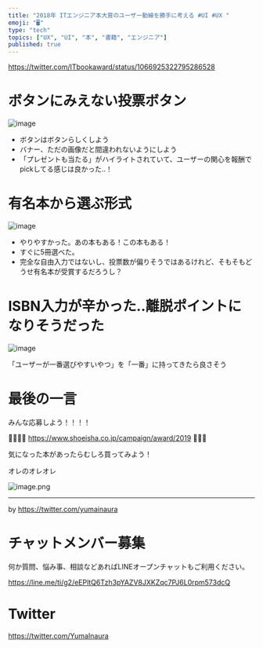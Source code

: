 ```yaml
---
title: "2018年 ITエンジニア本大賞のユーザー動線を勝手に考える #UI #UX "
emoji: "🖥"
type: "tech"
topics: ["UX", "UI", "本", "書籍", "エンジニア"]
published: true
---
```



https://twitter.com/ITbookaward/status/1066925322795286528

# ボタンにみえない投票ボタン

![image](https://user-images.githubusercontent.com/13635059/50554321-c7356280-0cfb-11e9-8476-105c1c4d31f2.png)

- ボタンはボタンらしくしよう
- バナー、ただの画像だと間違われないようにしよう
- 「プレゼントも当たる」がハイライトされていて、ユーザーの関心を報酬でpickしてる感じは良かった‥！

# 有名本から選ぶ形式

![image](https://user-images.githubusercontent.com/13635059/50554314-9bb27800-0cfb-11e9-9279-e0d1bf815999.png)

- やりやすかった。あの本もある！この本もある！
- すぐに5冊選べた。
- 完全な自由入力ではないし、投票数が偏りそうではあるけれど、そもそもどうせ有名本が受賞するだろうし？

# ISBN入力が辛かった‥離脱ポイントになりそうだった

![image](https://user-images.githubusercontent.com/13635059/50554308-86d5e480-0cfb-11e9-933f-e233ddc2a526.png)

「ユーザーが一番選びやすいやつ」を「一番」に持ってきたら良さそう

# 最後の一言

みんな応募しよう！！！！

🙌🙌🙌🙌
https://www.shoeisha.co.jp/campaign/award/2019
🙌🙌🙌

気になった本があったらむしろ買ってみよう！

オレのオレオレ

![image.png](https://qiita-image-store.s3.amazonaws.com/0/89618/1cb402c8-c914-188c-1ceb-0d2e1f26b8a3.png)


---

by https://twitter.com/yumainaura








<!-- Update From Qiita API -->

# チャットメンバー募集


何か質問、悩み事、相談などあればLINEオープンチャットもご利用ください。

https://line.me/ti/g2/eEPltQ6Tzh3pYAZV8JXKZqc7PJ6L0rpm573dcQ





# Twitter


https://twitter.com/YumaInaura


<!-- Update From Qiita API -->


